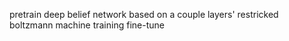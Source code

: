 pretrain deep belief network based on a couple layers' restricked boltzmann machine training
fine-tune
